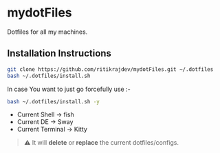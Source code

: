 # mydotFiles
Dotfiles for all my machines.

## Installation Instructions

```bash
git clone https://github.com/ritikrajdev/mydotFiles.git ~/.dotfiles
bash ~/.dotfiles/install.sh
```

In case You want to just go forcefully use :-
```bash
bash ~/.dotfiles/install.sh -y
```

* Current Shell 	-> fish
* Current DE 		-> Sway
* Current Terminal	-> Kitty

> :warning: It will **delete** or **replace** the current dotfiles/configs.

